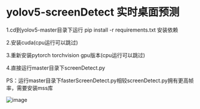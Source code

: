 # yolov5-screenDetect 实时桌面预测

1.cd到yolov5-master目录下运行 pip install -r requirements.txt 安装依赖

2.安装cuda(cpu运行可以跳过)

3.重新安装pytorch torchvision gpu版本(cpu运行可以跳过)

4.直接运行master目录下screenDetect.py

PS：运行master目录下fasterScreenDetect.py相较screenDetect.py拥有更高帧率，需要安装mss库

![image](https://user-images.githubusercontent.com/45934872/182556080-52a79789-a5e2-4da0-bf7d-b032ad808a1e.png)
